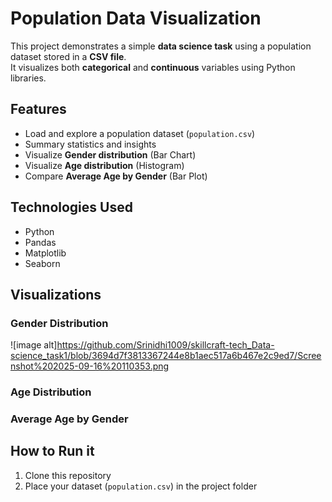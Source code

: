 # Population Data Visualization

This project demonstrates a simple **data science task** using a population dataset stored in a **CSV file**.  
It visualizes both **categorical** and **continuous** variables using Python libraries.

## Features
- Load and explore a population dataset (`population.csv`)
- Summary statistics and insights
- Visualize **Gender distribution** (Bar Chart)
- Visualize **Age distribution** (Histogram)
- Compare **Average Age by Gender** (Bar Plot)

## Technologies Used
- Python  
- Pandas  
- Matplotlib  
- Seaborn  

## Visualizations
### Gender Distribution
![image alt]https://github.com/Srinidhi1009/skillcraft-tech_Data-science_task1/blob/3694d7f3813367244e8b1aec517a6b467e2c9ed7/Screenshot%202025-09-16%20110353.png

### Age Distribution

### Average Age by Gender


## How to Run it
1. Clone this repository  
2. Place your dataset (`population.csv`) in the project folder  

